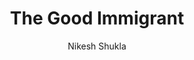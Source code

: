 ---
title: "The Good Immigrant"
author: "Nikesh Shukla"
isbn: "1783523956"
isbn13: "9781783523955"
rating: "4"
publisher: "Unbound"
pages: "256"
publishYear: "2017"
read: "2020"
goodreads_id: "33224092"
language: "en"
---